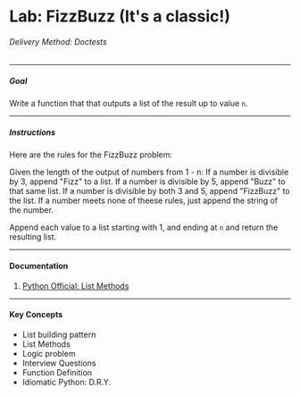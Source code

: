 # Lab: FizzBuzz (It's a classic!)

###### Delivery Method: Doctests

--------------

##### Goal

Write a function that that outputs a list of the result up to value `n`.

--------------------

##### Instructions

Here are the rules for the FizzBuzz problem:

Given the length of the output of numbers from 1 - n:
If a number is divisible by 3, append "Fizz" to a list.
If a number is divisible by 5, append "Buzz" to that same list.
If a number is divisible by both 3 and 5, append "FizzBuzz" to the list.
If a number meets none of theese rules, just append the string of the number.

Append each value to a list starting with 1, and ending at `n` and return the resulting list.

-------------------
#### Documentation

1. [Python Official: List Methods](
https://docs.python.org/3/tutorial/datastructures.html)


----------------------
#### Key Concepts

- List building pattern
- List Methods
- Logic problem
- Interview Questions
- Function Definition
- Idiomatic Python: D.R.Y.
